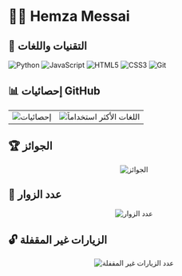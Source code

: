 # 👨‍💻 Hemza Messai 


## 🔧 التقنيات واللغات
![Python](https://img.shields.io/badge/Python-3776AB?style=for-the-badge&logo=python&logoColor=white)
![JavaScript](https://img.shields.io/badge/JavaScript-F7DF1E?style=for-the-badge&logo=javascript&logoColor=black)
![HTML5](https://img.shields.io/badge/HTML5-E34F26?style=for-the-badge&logo=html5&logoColor=white)
![CSS3](https://img.shields.io/badge/CSS3-1572B6?style=for-the-badge&logo=css3&logoColor=white)
![Git](https://img.shields.io/badge/Git-F05032?style=for-the-badge&logo=git&logoColor=white)

## 📊 إحصائيات GitHub

<table>
  <tr>
    <td>
      <img src="https://github-readme-stats.vercel.app/api?username=hamzamg&show_icons=true&theme=gruvbox&hide_border=true" alt="إحصائيات" />
    </td>
    <td>
      <img src="https://github-readme-stats.vercel.app/api/top-langs/?username=hamzamg&layout=compact&theme=gruvbox&hide_border=true" alt="اللغات الأكثر استخداماً" />
    </td>
  </tr>
</table>

## 🏆 الجوائز
<div align="center">
  <img src="https://github-profile-trophy.vercel.app/?username=hamzamg&theme=gruvbox&row=2&column=3&margin-w=15&margin-h=15" alt="الجوائز" />
</div>

## 👀 عدد الزوار
<p align="center">
  <img src="https://profile-counter.glitch.me/hamzamg/count.svg" alt="عدد الزوار" />
</p>


## 🔓 الزيارات غير المقفلة
<div align="center">
  
![عدد الزيارات غير المقفلة](https://img.shields.io/endpoint?url=https://hits.dwyl.com/hamzamg/hamzamg.json?color=689d6a&label=unlocked&style=flat-square)

</div>

